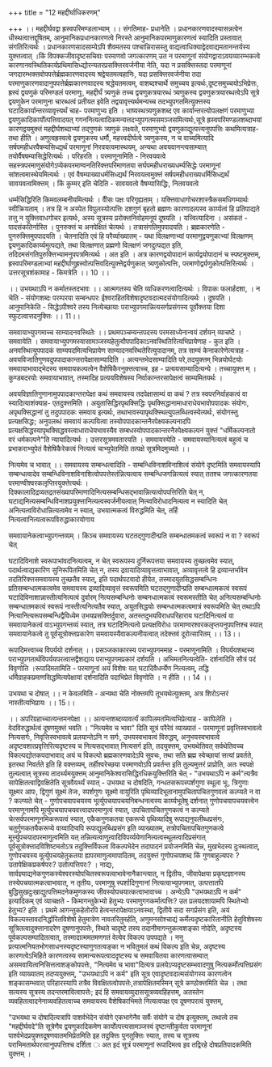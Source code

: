 +++
title = "12 महद्दीर्घाधिकरणम्"

+++
।। महद्दीर्घवद्वा ह्रस्वपरिमण्डलाभ्याम् ।। संगतिमाह- प्रधानेति । प्रधानकारणवादस्यासन्नत्वेन धीस्थत्वात्तद्दूषितम्, आनुमानिकप्रधानकारणत्वे निरस्ते आनुमानिकपरमाणुकारणत्वं स्यादिति प्रस्तावात् संगतिरित्यर्थः । प्रधानकारणसादसाम्येऽपि शैवमतस्य पश्चान्निरासस्तु वाद्यत्वाधिक्याद्वेदवाद्यमतानन्तर्यस्य युक्त्तत्वात् ।किं विपक्कजीवादृष्टसचिवाः परमाणवो जगत्कारणम् उत न परमाणूनां संयोगद्वाराऽवयव्यारम्भकत्वे कारणानवस्थितिकार्यप्रथिमासिध्द्योरन्यतरप्रसक्त्तिरवर्जनीया नेति, यदा न प्रसक्त्तिस्तदा परमाणूनां जगदारम्भक्त्तवोपपत्तेर्ब्रह्मकारणवादस्य श्रद्वेयतमत्वहानिः, यदा प्रसक्त्तिरवर्जनीया तदा परमाणुकारणवादानुपपत्तेर्ब्रह्मकारणवादस्य श्रद्धेयतमत्वम्, वाशब्दश्चार्थे समुच्चय इत्यर्थः,दूष्टसमुच्चयोऽभिप्रेत्तः, ह्रस्वं द्वयणुकं परिमण्डलं परमाणुः, महद्दीर्घं त्र्यणुकं तच्च द्वयणुकत्रयारब्धं त्र्यणुकस्य द्वयणुकत्रयारब्धत्वेऽपि सूत्रे द्वयणुकेन परमाणुना चारब्धत्वं प्रतीयत इवेति तद्वयावृत्त्यर्थमन्यच्च तदभ्युपगतमित्युक्त्तस्य घटादिकार्यान्तरव्यावृत्त्यर्थं चाह- परमाणुभ्य इति । भाष्यस्थत्र्यणुकशब्द एव कार्यान्तरत्योपलक्षणं परमाणुभ्या द्वयणुकादिकार्योत्पत्तिवादयत् गगननित्यत्वादिकमन्यत्तदभ्युपगतमसमञ्जसमित्यर्थः,सूत्रे ह्रस्वपरिमण्डलशब्दाभयां कारणद्वयमुक्त्तं महद्दीर्घशब्दाभ्यां तद्गुणकं त्र्यणुकं लक्ष्यते, परमाणुभ्यो द्वयणुकाद्युत्पत्त्यनुपपत्तिः कथमित्यत्राह- तथा हीति । अणुत्वह्रस्वत्वे द्वयणुकस्य धर्मौ, महत्त्वदीर्घत्वे त्र्यणुकस्य, न च वाच्यमित्यादि सर्षपमहीधरवैषम्यसिध्द्यर्थं परमाणूनां निरवयत्वमास्थयम्, अन्यथा अवयवानन्त्यसाम्यात् तयोर्वैषषम्यासिद्धेरित्यर्थः । परिहरति । परमाणूनामिति - निरवयवत्वे सहस्त्रपरमाणुसंयोगेऽप्येकपरमाण्वनतिरिक्त्तपरिमाणतया सर्घपमहीधराख्यधर्म्यसिद्धेः परमाणूनां सांशत्वमास्थेयमित्यर्थः । एवं वैषम्याख्याधर्मसिध्द्यर्थं निरवयत्वमुक्त्तं सर्षपमहीधराख्यधर्मिसिध्द्यर्थं सावयवत्वमिक्त्तम् । किं कुम्मर् इति चेदिति - सावयवत्वे वैषम्यासिद्धिः, नितवयवत्वे

धर्म्मसिद्धिरिति किमवलम्बनीयमित्यर्थः । वीैसः पक्षः परिगृह्यताम् । यक्त्तिवाधागोचरशास्त्रैकसमधिगम्यार्थः स्वीक्रियताम् । तत्र हि न अस्पेत विपुलस्योत्पत्तिः दशगुणं बृहतो ब्रह्मणः कारणादल्पस्व कार्य्यत्वं हि प्रतिपाद्यते तत्तु न युक्त्तिवाधगोचर इत्यर्थः, अस्य सूत्रस्य प्ररोक्त्तनिवोहमनूयं दूषयति । यत्त्वित्यादिना । असंकतं - पादसंकतिर्नास्ति । पुनरुक्त्तं च अनपेक्षितं चेत्यर्थः । तत्रासंगतिमुपपादयति । ब्रह्मकारणेति - पुनरुक्त्तिमुपपादयति । चेतनादिति एवं हि परैर्व्याख्यातम् - यथा विलक्षणाभ्यां परमाणुद्वयणुकाभ्यां विलक्षणम् द्वयणुकादिकार्य्यमुत्पद्यते, तथा विलक्षणात् प्रह्मणो विलक्षणं जगदुत्पद्यत इति, तदिदमसंगतिपुरुक्त्तिभ्यामनुपपत्रमित्यर्थः । अत इति । अत्र कारणद्वयोपादानं कार्यद्वयोपादानं च स्पष्टमुक्त्तम्, ह्रस्वपरिमण्डलाभ्यां महद्दीर्घाणुह्रस्वोत्पत्तिवदित्युक्त्तेद्वर्यणुकात् त्र्यणुकोत्पत्तिः, परमाणोर्द्व्यणुकोत्पत्तिरित्यर्थः । उत्तरसूत्रशंकामाह - किमत्रेति ।। 10 ।।

।। उभयथाऽपि न कर्मातस्तदभावः ।। आत्मगतस्य चेति व्यधिकरणत्वादित्यर्थः । विपाकः फलार्हदशा, । न चेति - संयोगशब्दः परम्परया सम्बन्धपरः ईश्वराहितविशेषादृष्टवदात्मदसंयोगादित्यर्थः । दूषयति । आनुमानिकेति - सिद्धेऽपीश्वरे तस्य नित्येच्छायाः पराभ्युपगमान्नित्यसर्गप्रसंगस्य पूर्वोक्त्तया दिशा स्फुटत्वात्तदनुक्त्तिः ।। 11।।

समवायाभ्युपगमाच्च साम्यादनवस्थितेः ।। प्रथमपञ्चम्यन्तपदस्य परमसाध्येनान्वयं दर्शयन् व्याचष्टे । समवायेति । समवायाभ्युपगमस्यासामञ्जस्यहेतुत्वौपपादिकाऽनवस्थितिरित्यभिप्रायेणाह - कुत इति । अनवस्थित्युपपादकं साम्यपदमित्यभिप्रायेण साम्यादनवस्थितेरित्युपादानम्, तत्र साम्यं केनाकारेणेत्यत्राह - अवयविजातिगुणवदुपपादाकान्तरापेक्षासाम्यादिति । अत्यन्तभेदसाम्यादिति परे,तदयुक्त्तम् भिन्नयोर्घटयोः समवायाभावाद्भेदस्य समवायकल्पत्वेन वैशेषिकैरनुक्त्तत्वाच्च, इह - प्रत्ययसाम्यादित्यन्ये । तच्चायुक्त्त म् । कुण्डबदरयोः समवायाभावात्, तस्मादिह प्रत्ययविशेषस्य निर्वाकान्तरसापेक्षत्वं साम्यमितयर्थः ।

अवयविज्ञातिगुणानामुपपादकान्तरापेक्षा कथं समवायस्य तदपेक्षासाम्यं वा कथं ? तत्र स्वपरनिर्वाहकत्वं वा स्यादित्याशंक्याह- एतदुक्त्तमिति । अयुतासिद्धिरपृथक्सिद्धिः पृथक्सिद्धानामाधाराधेयभावोपपादकः संयोगः, अपृथक्सिद्धानां तु तदुपपादकः समवाय इत्यर्थः, तथाभावस्यापृथक्स्थित्युपलब्धित्वस्येत्यर्थः, संयोगस्तु प्रत्यक्षसिद्धः; अनुपलब्धं समवायं कल्पयित्वा तस्योपपादकान्तनैरपेक्ष्यकल्पनादपि प्रत्यक्षसिद्धस्यापृथक्सिद्धवस्त्वाधाराधेयभावस्यैव सम्बधस्योपपादकान्तरनैस्पेक्ष्यकल्पनं युक्त्तं "धर्मिकल्पनातो वरं धर्मकल्पने"ति न्यायादित्यर्थः । उत्तरसूत्रमवतारयति । समवायस्येति - समवायस्यानित्यत्वं बहुत्वं च प्रभाकराभ्युपेतं वैशेषिकैरेकत्वं नित्यत्वं चाभ्युपेतमिति तत्पक्षे सूत्रमिदमुच्यते ।।

नित्यमेव च भावात् ।। समवायस्य सम्बन्धत्वादिति - सम्बन्धिविनाशविनाशित्वं संयोगे दृष्टमिति समवायस्यापि सम्बन्धत्वादेव सम्बन्धिविनाशविनाशित्वोपपत्तेस्तंन्नित्यत्वाय सम्बन्धिजगन्नित्यत्वं स्यात् ततश्च जगत्कारणतया परमाण्वीश्वरकलृप्तिरयुक्त्तेत्यर्थः । दिक्कालादिद्रव्यतद्रतसंख्यापरिमाणादिनित्यसम्बन्धिसद्भावान्नित्यत्वोपपत्तिरिति चेत् न, घटाद्यनित्यसम्बन्धिविनाशप्रयुक्त्तानित्यत्वस्वर्जनीयत्वात् नित्य्वविरोधादनित्यत्व न स्यादिति चेत् अनित्यत्वविरोधान्नित्यत्वमेव न स्यात्, उभयात्मकत्वं विरुद्धमिति चेत्, तर्हि नित्यत्वानित्यत्वरूपविरुद्धाकारयोगाय

समवायानेकत्वाभ्युपगन्तव्यम् । किञ्च समवायस्य घटतद्गुणादीन्प्रति सम्बन्धातमकत्वं स्वरूपं न वा ? स्वरूपं चेत्

घटादिविनाशे स्वरूपाभांवदनित्यत्वम्, न चेत् स्वरूपस्य दुर्निरूपत्तया समवायस्य तुच्छत्वमेव स्यात्, पदार्थत्वाद्यकारिण सुनिरूपितमिति चेत् न, तस्य द्रवायादिव्यावृत्तत्वाभावात्, अव्यावृत्तत्वे हि द्रव्यान्तर्भावेन तदतिरिक्त्तसमवायस्य तुच्छतैव स्यात्, इति पदार्थपटवादो हीयेत, तस्मादयुतसिद्धसम्बन्धिनः प्रतिसम्बन्धात्मकत्वमेव समवायस्य द्रव्यादिव्यावृत्तं स्वरूपमिति घटतद्गुणादीन्प्रति सम्बन्धात्मकत्वं स्वरूपं घटादिविनाशान्नास्तीत्यनित्यत्वं दुर्वारम् नित्यसम्बन्धिनोः सम्बनधात्मकत्वं स्वरूमस्तीति चेत् अनित्यसम्बन्धिनोः सम्बन्धातमकत्वं स्वरूपं नास्तीत्यनित्यतैव स्यात्, अयुतसिद्धयोः सम्बन्धात्मकत्वमात्रं स्वरूपमिति चेत् तथाऽपि नित्यानित्यरूपसम्बन्धिद्वैविध्येम उभयप्रसक्त्तिर्दुवारा, अतस्तदुभयविराधपरिहाराय घटादिनित्यत्वं वा समवायानेकत्वं वाऽभ्युपगन्तव्यं स्यात्, तत्र घटादिनित्यत्वे प्रत्यक्षविरोधः परमाण्वरश्वरकलृप्तयनुपपत्तिश्च स्यात् समवायानेकत्वे तु पूर्वसूत्रोक्त्तप्रकारेण समवायस्यैवाकल्पनीयत्वात् तदेक्त्तवं दूरोत्सारितम् ।। 13।।

रूपादिमत्त्वाच्च विपर्ययो दर्शनात् ।। प्रसञ्जकाकारस्य पराभ्युपगममाह - परमाणूनामिति । विपर्ययशब्दस्य पराभ्युपगतार्थविपर्ययपरत्वात्तद्वैशद्याय पराभ्युपगमप्रकारं दर्शयति । अभिमतनित्यत्वेति- दर्शनादिति सौत्रं पदं विवृणोति ।रूपादिमतामिति - परमाणूनां अयं विशेषः यत् घटादिवैधर्म्येण नित्यत्वम्, तद्धि धर्मिग्राहकप्रमाणसिद्धमित्यपेक्षायां दर्शनादिति पदाभिप्रेतं विवृणोति । न हीति ।। 14 ।।

उभयथा च दोषात् ।। न केवलमिति - अन्यथा चेति नोक्त्तमपि तूभयथेत्युक्त्तम्, अत्र शिरोऽन्तरं नास्तीत्यभिप्रायः ।। 15।।

।। अपरिग्रहाच्चात्यन्तमनपेक्षा ।। अत्यन्तशब्दव्यावर्त्यं कापिलमतमित्यभिप्रेत्याह - कापिलेति । वेदविरुद्धार्थत्वं दूषणमुक्त्तं भवति । "नित्यमेव च भावा" दिति सूत्रं परैरेवं व्याख्यातं - परमाणूनां प्रवृत्तिस्वभावत्वे नित्यसर्गः, निवृत्तिस्वभावत्वे प्रलयान्तेऽनि न सर्गः, उभयस्वभावत्वं विरुद्धम्, अनुभयस्वभावत्वे अदृष्टवशात्प्रवृत्तिरित्यदृष्टस्य च नित्यसद्भावात् नित्यसर्ग इति, तदयुक्त्तम्, उभयथेतिवत् सर्वथेतिवच्च विकल्पद्योतकपदाभावाद् अयं च विकल्पो ब्रह्मकारणवादेऽपि सुवचः, तथा सति ब्रह्म स्वेच्छायां सत्यां प्रवर्तते, इतरथा निवर्तते इति हि वक्त्तव्यम्, तर्हीश्वरेच्छया परमाणवोऽपि प्रवर्तन्त इति तुल्यमुत्तरं प्राप्रोति, अतः स्वपक्षे तुल्यत्वात् सूत्रस्य तादर्थ्यमयुक्त्तम् आनुमानिकेश्वरासिद्धिरधिकयुक्त्तिरिति चेत् - "उभयथाऽपि न कर्म"त्यत्रैव सापेक्षितत्वाद्विवक्षितेति सूत्रवैयर्थ्यं स्यात् - उभयथा च दोषदिति, गन्धतसरूपस्पर्शगुणा स्थूला भूः, त्रिगुणाः सूक्ष्मर आपः, द्विगुणं सूक्ष्मं तेजः, स्पर्शगुणः सूक्ष्मो वायुरिति पृथिव्यादिभूतानामुपचितापचितगुणवत्वं कल्प्यते न वा ? कल्प्यते चेत् - गुणोपचयापचयस्य भूर्त्युपचयापचयनिबन्धनत्वस्य कार्य्यभूतेषु दर्शनात् गुणोपचयापचयवत्त्वेन परमाणूनामपि मूर्त्युपचयापचयवत्त्वादपरमाणुत्वं स्यात्, उपचितापचितगुणकत्वं न कल्प्यते चेत्सर्वपरमाणूनमिकरूपत्वं स्यात्, एकैकगुणकतया एकरूप्ये पृथिव्यादिषु रूपाद्यनुपलीब्धप्रसंगः, चतुर्गुणकतयैकरूप्ये वाय्वादिप्वपि रूपाद्युलब्धिप्रसंग इति व्याख्यातम्, तत्रोपचितापचितगुणकत्वे मूर्त्त्युपचयादपरमाणुत्वमिति यत् तन्नित्यत्वाणुत्वादिविपर्य्ययेणानित्यत्वस्थूलत्वादिप्रसंगात् पूर्वसूत्रोक्त्तादविशिष्टमतोऽत्र तदुक्त्तिर्विफला विकल्पभेदेन तदापादनं प्रयोजनमिति चेन्न, मुखभेदस्य दुःस्थत्वात्, गुणोपचयस्य मूर्त्युपचयहेतुकतया ह्यपरमाणुत्वमापादितम्, तदयुक्त्तं गुणोपचयशब्द किं गुणबाहुल्यपरः ? उतापेक्षिकप्रकर्षपरः? उतोत्पत्तिपरः? । नाद्यः, सार्वज्ञ्याद्यनेकगुणकस्येश्वरस्योपचितस्वरूपत्वाभावेनानैकान्त्यात्, न द्वितीयः, जीवापेक्षया प्रकृष्टज्ञानस्य तस्येपचयात्मकत्वाभावात्, न तृतीयः, परमाणुषु स्पर्शादिगुणानां नित्यत्वाभ्युपगमात्, उत्पत्तातपि बुद्धिसुखदुःखाद्युत्पत्तिमदनेकमुणकस्य जीवस्योपचयात्कत्वाभावाच्च । अन्येऽपि "उभयथाऽपि न कर्म" इत्यादिकम् एवं व्याचक्षते - किमागन्तुकेभ्यो हेतुभ्यः परमाणुगगकर्मात्पत्तिः? उत प्रलयदशायामपि स्थितेभ्यो हेतुभ्य? इति । प्रथमे आगन्तुकहेतोरपि हेत्वन्तरापेक्षयाऽनवस्था, द्वितीये सदा सगर्प्रसंग इति, अयं विकल्पस्तावदनिर्द्धारितविशेषो हेतुमात्रेण नावतरितुमर्हति, अणुमनसोश्चाद्यं कर्मेत्यदृष्टकारितानीति हेतुविशेषस्य सूत्रितत्वादुक्त्तानादरेण दूषणानुपपत्तेः, स्थिते चादृष्टे तस्य तदानीमागन्तुकत्वशङ्का नोदेति, अदृष्टस्य पूर्वकल्पसम्पादितत्वात्, तस्मादात्ममतमणगतं वेत्येव विकल्प उपपद्यते । ननु प्रत्यात्मनियतभोगसाधनस्यदृष्टस्याणुगतत्वङ्का न भवितुमलं कथं विकल्प इति चेन्न, अदृष्टस्य कारणत्वेऽभिहिते कारणत्वस्य सामान्यरूपत्वाददृष्टस्य च समवायितया कारणत्वासम्वात् असमवायित्वनिसित्तत्वशङ्कोपपत्तेः, "नित्यमेव च भावा"दित्यत्र प्रलयेऽप्यदृष्टसम्भवादणुषु नित्यकर्मोत्पत्तिप्रसंग इति व्याख्यातम् तदप्ययुक्त्तम्, "उभयथाऽपि न कर्म" इति सूत्र एवादृष्टवदात्मसंयोगस्य कारणत्वेन शङ्कासम्भवात् परिहारस्यापि तत्रैव विवक्षितत्वोपपत्तेः,तत्रापेक्षितमस्मिन् सूत्रे कण्ठोक्त्तमिति चेन्न । तथा सत्यस्य सूत्रस्य तदन्तरमावित्वापत्तेः; इदं हि समवायव्युदाससूत्रव्यवहिहत्तम्, अतस्तेन व्यवहितत्वादनेनाव्यवहितत्वाच्च समवायस्य वैशेषिकाभिमते नित्यत्वपक्ष एव दूषणपरत्वं युक्त्तम्,

"उभयथा च दोषादित्यत्रापि पाशर्वभेदेन संयोगे एकभागेनैव सर्वैः संयोगे च दोष इत्युक्त्तम्, तथात्वे तच "महद्दीर्घवदे"ति सूत्रेणैव द्वयणुकादिकमेण कार्योत्पत्त्यसामञ्जस्वं दृष्टान्तीकुर्वता परमाणूनां पार्श्वभेदप्रयुक्त्तदूषणवातमभिप्रेतमिति इह तदुक्त्तिः पुनतुक्त्तिः स्यात्, तस्य च सूत्रस्य पराभिमतार्थपरत्वानुपपत्तिश्च दर्शिता ः अत इदं सूत्रं परमाणूनां रूपादिमत्व इव तद्विरहे दोषप्रतिपादकमिति युक्त्तम् ।

